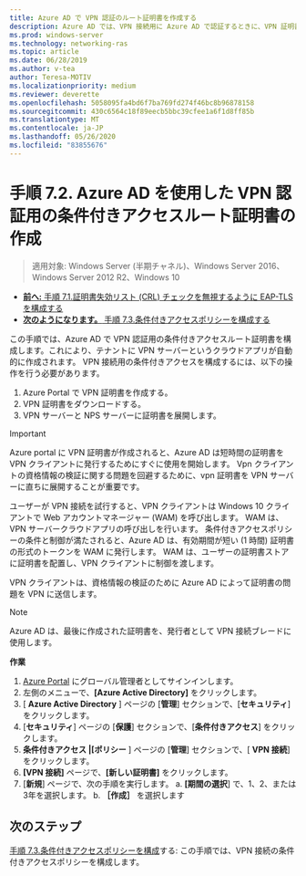 ```yaml
---
title: Azure AD で VPN 認証のルート証明書を作成する
description: Azure AD では、VPN 接続用に Azure AD で認証するときに、VPN 証明書を使用して Windows 10 クライアントに対して発行された証明書に署名します。 プライマリとしてマークされている証明書は Azure AD が使用する発行者です。
ms.prod: windows-server
ms.technology: networking-ras
ms.topic: article
ms.date: 06/28/2019
ms.author: v-tea
author: Teresa-MOTIV
ms.localizationpriority: medium
ms.reviewer: deverette
ms.openlocfilehash: 5058095fa4bd6f7ba769fd274f46bc8b96878158
ms.sourcegitcommit: 430c6564c18f89eecb5bbc39cfee1a6f1d8ff85b
ms.translationtype: MT
ms.contentlocale: ja-JP
ms.lasthandoff: 05/26/2020
ms.locfileid: "83855676"
---
```

# <a name="step-72-create-conditional-access-root-certificates-for-vpn-authentication-with-azure-ad"></a>手順 7.2.  Azure AD を使用した VPN 認証用の条件付きアクセスルート証明書の作成

>適用対象: Windows Server (半期チャネル)、Windows Server 2016、Windows Server 2012 R2、Windows 10

- [**前へ:** 手順 7.1.証明書失効リスト (CRL) チェックを無視するように EAP-TLS を構成する](vpn-config-eap-tls-to-ignore-crl-checking.md)
- [**次のようになります。** 手順 7.3.条件付きアクセスポリシーを構成する](vpn-config-conditional-access-policy.md)

この手順では、Azure AD で VPN 認証用の条件付きアクセスルート証明書を構成します。これにより、テナントに VPN サーバーというクラウドアプリが自動的に作成されます。 VPN 接続用の条件付きアクセスを構成するには、以下の操作を行う必要があります。

1. Azure Portal で VPN 証明書を作成する。
2. VPN 証明書をダウンロードする。
3. VPN サーバーと NPS サーバーに証明書を展開します。

> [!IMPORTANT]
> Azure portal に VPN 証明書が作成されると、Azure AD は短時間の証明書を VPN クライアントに発行するためにすぐに使用を開始します。 Vpn クライアントの資格情報の検証に関する問題を回避するために、vpn 証明書を VPN サーバーに直ちに展開することが重要です。

ユーザーが VPN 接続を試行すると、VPN クライアントは Windows 10 クライアントで Web アカウントマネージャー (WAM) を呼び出します。 WAM は、VPN サーバークラウドアプリの呼び出しを行います。 条件付きアクセスポリシーの条件と制御が満たされると、Azure AD は、有効期間が短い (1 時間) 証明書の形式のトークンを WAM に発行します。 WAM は、ユーザーの証明書ストアに証明書を配置し、VPN クライアントに制御を渡します。  

VPN クライアントは、資格情報の検証のために Azure AD によって証明書の問題を VPN に送信します。  

> [!NOTE]
> Azure AD は、最後に作成された証明書を、発行者として VPN 接続ブレードに使用します。

**作業**

1. [Azure Portal](https://portal.azure.com) にグローバル管理者としてサインインします。
2. 左側のメニューで、**[Azure Active Directory]** をクリックします。
3. [ **Azure Active Directory** ] ページの [**管理**] セクションで、[**セキュリティ**] をクリックします。
4. [**セキュリティ**] ページの [**保護**] セクションで、[**条件付きアクセス**] をクリックします。
5. **条件付きアクセス |[ポリシー** ] ページの [**管理**] セクションで、[ **VPN 接続**] をクリックします。
5. **[VPN 接続]** ページで、**[新しい証明書]** をクリックします。
6. [**新規**] ページで、次の手順を実行します。 a. **[期間の選択**] で、1、2、または3年を選択します。
   b. **［作成］** を選択します

## <a name="next-steps"></a>次のステップ

[手順 7.3.条件付きアクセスポリシーを構成](vpn-config-conditional-access-policy.md)する: この手順では、VPN 接続の条件付きアクセスポリシーを構成します。
